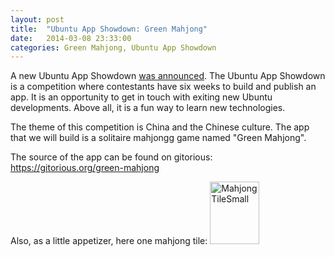 ```yaml
---
layout: post
title:  "Ubuntu App Showdown: Green Mahjong"
date:   2014-03-08 23:33:00
categories: Green Mahjong, Ubuntu App Showdown
---
```

A new Ubuntu App Showdown <a href="http://developer.ubuntu.com/2014/02/announcing-the-latest-ubuntu-app-showdown-contest/">was announced</a>. The Ubuntu App Showdown is a competition where contestants have six weeks to build and publish an app. It is an opportunity to get in touch with exiting new Ubuntu developments. Above all, it is a fun way to learn new technologies. 

The theme of this competition is China and the Chinese culture. The app that we will build is a solitaire mahjongg game named "Green Mahjong". 

The source of the app can be found on gitorious: https://gitorious.org/green-mahjong

Also, as a little appetizer, here one mahjong tile:
<a href="http://daniel-beck.org/wp-content/uploads/MahjongTileSmall.png"><img src="http://daniel-beck.org/wp-content/uploads/MahjongTileSmall.png" alt="MahjongTileSmall" width="79" height="100" class="alignnone size-full wp-image-1838" /></a>